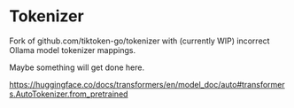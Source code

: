 # Tokenizer

Fork of github.com/tiktoken-go/tokenizer with (currently WIP) incorrect Ollama model tokenizer mappings.

Maybe something will get done here.

https://huggingface.co/docs/transformers/en/model_doc/auto#transformers.AutoTokenizer.from_pretrained